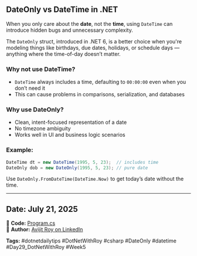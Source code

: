 ﻿## DateOnly vs DateTime in .NET

When you only care about the **date**, not the **time**, using `DateTime` can introduce hidden bugs and unnecessary complexity.

The `DateOnly` struct, introduced in .NET 6, is a better choice when you're modeling things like birthdays, due dates, holidays, or schedule days — anything where the time-of-day doesn’t matter.

### Why not use DateTime?

* `DateTime` always includes a time, defaulting to `00:00:00` even when you don’t need it
* This can cause problems in comparisons, serialization, and databases

### Why use DateOnly?

* Clean, intent-focused representation of a date
* No timezone ambiguity
* Works well in UI and business logic scenarios

### Example:

```csharp
DateTime dt = new DateTime(1995, 5, 23);  // includes time
DateOnly dob = new DateOnly(1995, 5, 23); // pure date
```

Use `DateOnly.FromDateTime(DateTime.Now)` to get today’s date without the time.

---

## Date: July 21, 2025

🔗 **Code:** [Program.cs](./Program.cs)  
🔗 **Author:** [Avijit Roy on LinkedIn](https://www.linkedin.com/in/HeyAvijitRoy/)  


**Tags:** #dotnetdailytips #DotNetWithRoy #csharp #DateOnly #datetime #Day29\_DotNetWithRoy #Week5
